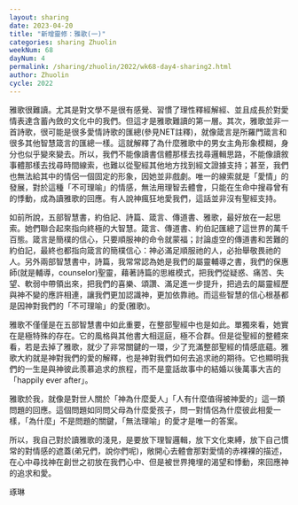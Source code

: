```yaml
---
layout: sharing
date: 2023-04-20
title: "新增靈修：雅歌(一)"
categories: sharing Zhuolin
weekNum: 68
dayNum: 4
permalink: /sharing/zhuolin/2022/wk68-day4-sharing2.html
author: Zhuolin
cycle: 2022
---
```


雅歌很難讀。尤其是對文學不是很有感覺、習慣了理性釋經解經、並且成長於對愛情表達含蓄內斂的文化中的我們。但這才是雅歌難讀的第一層。其次，雅歌並非一首詩歌，很可能是很多愛情詩歌的匯總(參見NET註釋)，就像箴言是所羅門箴言和很多其他智慧箴言的匯總一樣。這就解釋了為什麼雅歌中的男女主角形象模糊，身分也似乎變來變去。所以，我們不能像讀書信體那樣去找尋邏輯思路，不能像讀敘事體那樣去找尋時間線索，也難以從聖經其他地方找到經文證據支持；甚至，我們也無法給其中的情侶一個固定的形象，因她並非戲劇。唯一的線索就是「愛情」的發展，對於這種「不可理喻」的情感，無法用理智去體會，只能在生命中搜尋曾有的悸動，成為讀雅歌的回應。有人說神瘋狂地愛我們，這話並非沒有聖經支持。  

如前所說，五部智慧書，約伯記、詩篇、箴言、傳道書、雅歌，最好放在一起思索。她們聯合起來指向終極的大智慧。箴言、傳道書、約伯記匯總了這世界的萬千百態。箴言是簡樸的信心，只要順服神的命令就蒙福；討論虛空的傳道書和苦難的約伯記，最終也都指向箴言的簡樸信心：神必滿足順服祂的人，必抬舉敬畏祂的人。另外兩部智慧書中，詩篇，我常常認為她是我們的屬靈輔導之書，我們的保惠師(就是輔導，counselor)聖靈，藉著詩篇的思維模式，把我們從疑惑、痛苦、失望、軟弱中帶領出來，把我們的喜樂、頌讚、滿足進一步提升，把過去的屬靈經歷與神不變的應許相連，讓我們更加認識神，更加依靠祂。而這些智慧的信心根基都是因神對我們的「不可理喻」的愛(雅歌)。  

雅歌不僅僅是在五部智慧書中如此重要，在整部聖經中也是如此。單獨來看，她實在是極特殊的存在。它的風格與其他書大相逕庭，極不合群。但是從聖經的整體來看，若是去掉了雅歌，就少了非常關鍵的一環，少了充滿整部聖經的情感底蘊。雅歌大約就是神對我們的愛的解釋，也是神對我們如何去追求祂的期待。它也顯明我們的一生是與神彼此羨慕追求的旅程，而不是童話故事中的結婚以後萬事大吉的「happily ever after」。  

雅歌於我，就像是對世人關於「神為什麼愛人」「人有什麼值得被神愛的」這一類問題的回應。這個問題如同問父母為什麼愛孩子，問一對情侶為什麼彼此相愛一樣，「為什麼」不是問題的關鍵，「無法理喻」的愛才是唯一的答案。  

所以，我自己對於讀雅歌的淺見，是要放下理智邏輯，放下文化束縛，放下自己慣常的對情感的遮蓋(弟兄們，說你們呢)，敞開心去體會那對愛情的赤裸裸的描述，在心中尋找神在創世之初放在我們心中、但是被世界掩埋的渴望和悸動，來回應神的追求和愛。  

琢琳  
